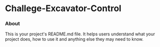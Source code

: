 Challege-Excavator-Control
==========================

### About

This is your project's README.md file. It helps users understand what your
project does, how to use it and anything else they may need to know.